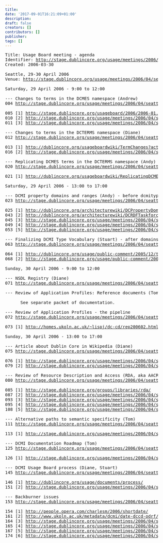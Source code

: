 ```yaml
---
title: 
date: '2017-09-01T16:21:09+01:00'
description: 
draft: false
creators: []
contributors: []
publisher: 
tags: []
---
```


<pre>
Title: Usage Board meeting - agenda
Identifier: <a href="/usage/meetings/2006/04/seattle/">http://stage.dublincore.org/usage/meetings/2006/04/seattle/</a>
Created: 2006-03-30

Seattle, 29-30 April 2006
Venue: <a href="/usage/meetings/2006/04/seattle/venue/">http://stage.dublincore.org/usage/meetings/2006/04/seattle/venue/</a>

Saturday, 29 April 2006 - 9:00 to 12:00

--- Changes to terms in the DCMES namespace (Andrew)
004 <a href="/usage/meetings/2006/04/seattle/dcmes-changes/">http://stage.dublincore.org/usage/meetings/2006/04/seattle/dcmes-changes/</a>

005 [1] <a href="/usageboard/2006/2006-01.definitions/term-changes/">http://stage.dublincore.org/usageboard/2006/2006-01.definitions/term-changes/</a>
010 [2] <a href="/usage/meetings/2006/04/seattle/dcmes-changes/comment-announcement-text.txt">http://stage.dublincore.org/usage/meetings/2006/04/seattle/dcmes-changes/comment-announcement-text.txt</a>
011 [3] <a href="/usage/meetings/2006/04/seattle/dcmes-changes/2005-03-23.dc-language.html">http://stage.dublincore.org/usage/meetings/2006/04/seattle/dcmes-changes/2005-03-23.dc-language.html</a>

--- Changes to terms in the DCTERMS namespace (Diane)
012 <a href="/usage/meetings/2006/04/seattle/term-changes/">http://stage.dublincore.org/usage/meetings/2006/04/seattle/term-changes/</a>

013 [1] <a href="/usageboardwiki/TermChanges?action=print">http://dublincore.org/usageboardwiki/TermChanges?action=print</a>
016 [2] <a href="/usage/meetings/2006/04/seattle/term-changes/2006-03-11.educationLevel.html">http://stage.dublincore.org/usage/meetings/2006/04/seattle/term-changes/2006-03-11.educationLevel.html</a>

--- Replicating DCMES terms in the DCTERMS namespace (Andy)
020 <a href="/usage/meetings/2006/04/seattle/all-in-dcterms/">http://stage.dublincore.org/usage/meetings/2006/04/seattle/all-in-dcterms/</a>
      
021 [1] <a href="/usageboardwiki/ReplicatingDCMESINDCTERMS?action=print">http://dublincore.org/usageboardwiki/ReplicatingDCMESINDCTERMS?action=print</a>

Saturday, 29 April 2006 - 13:00 to 17:00

--- DCMI property domains and ranges (Andy) - before dcmitype
023 <a href="/usage/meetings/2006/04/seattle/domains-ranges/">http://stage.dublincore.org/usage/meetings/2006/04/seattle/domains-ranges/</a>

025 [1] <a href="/architecturewiki/DCPropertyDomainsRanges?action=print">http://dublincore.org/architecturewiki/DCPropertyDomainsRanges?action=print</a>
043 [2] <a href="/architecturewiki/DCRDFTaskforce/DCRDFExecutiveSummary3?action=print">http://dublincore.org/architecturewiki/DCRDFTaskforce/DCRDFExecutiveSummary3?action=print</a>
045 [3] <a href="/usage/meetings/2006/04/seattle/domains-ranges/2006-03-24.domain-range-rationale.html">http://stage.dublincore.org/usage/meetings/2006/04/seattle/domains-ranges/2006-03-24.domain-range-rationale.html</a>
049 [4] <a href="/usage/meetings/2006/04/seattle/domains-ranges/2006-03-28.domain-range-comments.html">http://stage.dublincore.org/usage/meetings/2006/04/seattle/domains-ranges/2006-03-28.domain-range-comments.html</a>
053 [5] <a href="/usage/meetings/2006/04/seattle/domains-ranges/2006-03-24.dcPropertiesRanges.pdf">http://stage.dublincore.org/usage/meetings/2006/04/seattle/domains-ranges/2006-03-24.dcPropertiesRanges.pdf</a>

--- Finalizing DCMI Type Vocabulary (Stuart) - after domains-ranges
063 <a href="/usage/meetings/2006/04/seattle/dcmitype/">http://stage.dublincore.org/usage/meetings/2006/04/seattle/dcmitype/</a>

064 [1] <a href="/usage/public-comment/2005/12/type-vocabulary-changes/">http://dublincore.org/usage/public-comment/2005/12/type-vocabulary-changes/</a>
068 [2] <a href="/usage/public-comment/2006/03/type-vocabulary-comments/">http://stage.dublincore.org/usage/public-comment/2006/03/type-vocabulary-comments/</a>

Sunday, 30 April 2006 - 9:00 to 12:00

--- NSDL Registry (Diane)
071 <a href="/usage/meetings/2006/04/seattle/nsdl-registry/">http://stage.dublincore.org/usage/meetings/2006/04/seattle/nsdl-registry/</a>

--- Review of Application Profiles: Reference documents (Tom)

      See separate packet of documentation.

--- Review of Application Profiles - the pipeline
072 <a href="/usage/meetings/2006/04/seattle/profile-pipeline/">http://stage.dublincore.org/usage/meetings/2006/04/seattle/profile-pipeline/</a>

073 [1] <a href="http://homes.ukoln.ac.uk/~lispj/dc-cd/rep200602.html">http://homes.ukoln.ac.uk/~lispj/dc-cd/rep200602.html</a>

Sunday, 30 April 2006 - 13:00 to 17:00

--- Article about Dublin Core in Wikipedia (Diane)
075 <a href="/usage/meetings/2006/04/seattle/wikipedia/">http://stage.dublincore.org/usage/meetings/2006/04/seattle/wikipedia/</a>

076 [1] <a href="/usage/meetings/2006/04/seattle/wikipedia/dc-in-wikipedia.pdf">http://stage.dublincore.org/usage/meetings/2006/04/seattle/wikipedia/dc-in-wikipedia.pdf</a>
079 [2] <a href="/usage/meetings/2006/04/seattle/wikipedia/2006-03-21.digest.txt">http://stage.dublincore.org/usage/meetings/2006/04/seattle/wikipedia/2006-03-21.digest.txt</a>

--- Review of Resource Description and Access (RDA, aka AACR3) (Tom, Diane)
080 <a href="/usage/meetings/2006/04/seattle/rda-review/">http://stage.dublincore.org/usage/meetings/2006/04/seattle/rda-review/</a>

085 [1] <a href="/groups/libraries/rda/">http://stage.dublincore.org/groups/libraries/rda/</a>
087 [2] <a href="/usage/meetings/2006/04/seattle/rda-review/2006-02-06.digest.html">http://stage.dublincore.org/usage/meetings/2006/04/seattle/rda-review/2006-02-06.digest.html</a>
093 [3] <a href="/usage/meetings/2006/04/seattle/rda-review/2006-03-28.rda-discussion.html">http://stage.dublincore.org/usage/meetings/2006/04/seattle/rda-review/2006-03-28.rda-discussion.html</a>
095 [4] <a href="/usage/meetings/2006/04/seattle/rda-review/SCScommentsRDAPart1-excerpts.pdf">http://stage.dublincore.org/usage/meetings/2006/04/seattle/rda-review/SCScommentsRDAPart1-excerpts.pdf</a>
108 [5] <a href="/usage/meetings/2006/04/seattle/rda-review/RDA_for_who.htm">http://stage.dublincore.org/usage/meetings/2006/04/seattle/rda-review/RDA_for_who.htm</a>

--- Alternative paths to semantic specificity (Tom)
111 <a href="/usage/meetings/2006/04/seattle/semantic-specificity/">http://stage.dublincore.org/usage/meetings/2006/04/seattle/semantic-specificity/</a>

113 [1] <a href="/usage/meetings/2006/04/seattle/semantic-specificity/2006-03-13.digest.txt">http://stage.dublincore.org/usage/meetings/2006/04/seattle/semantic-specificity/2006-03-13.digest.txt</a>

--- DCMI Documentation Roadmap (Tom)
125 <a href="/usage/meetings/2006/04/seattle/docn-roadmap/">http://stage.dublincore.org/usage/meetings/2006/04/seattle/docn-roadmap/</a>

126 [1] <a href="/usage/meetings/2006/04/seattle/docn-roadmap/2006-03-31.roadmap.pdf">http://stage.dublincore.org/usage/meetings/2006/04/seattle/docn-roadmap/2006-03-31.roadmap.pdf</a>

--- DCMI Usage Board process (Diane, Stuart)
145 <a href="/usage/meetings/2006/04/seattle/ub-process/">http://stage.dublincore.org/usage/meetings/2006/04/seattle/ub-process/</a>

146 [1] <a href="/usage/documents/process/">http://dublincore.org/usage/documents/process/</a>
151 [2] <a href="/usage/meetings/2006/04/seattle/ub-process/2006-02-23.process-ub-voting.txt">http://stage.dublincore.org/usage/meetings/2006/04/seattle/ub-process/2006-02-23.process-ub-voting.txt</a>

--- Backburner issues
153 <a href="/usage/meetings/2006/04/seattle/backburner/">http://stage.dublincore.org/usage/meetings/2006/04/seattle/backburner/</a>

154 [1] <a href="http://people.opera.com/charlesm/2006/shortdate/">http://people.opera.com/charlesm/2006/shortdate/</a>
161 [2] <a href="http://www.ukoln.ac.uk/metadata/dcmi/date-dccd-odrf/">http://www.ukoln.ac.uk/metadata/dcmi/date-dccd-odrf/</a>
164 [3] <a href="/usage/meetings/2006/04/seattle/backburner/2005-08-10.rebecca-comments.txt">http://stage.dublincore.org/usage/meetings/2006/04/seattle/backburner/2005-08-10.rebecca-comments.txt</a>
165 [4] <a href="/usage/meetings/2006/04/seattle/backburner/2005-08-13.YearMonthDate-profile.txt">http://stage.dublincore.org/usage/meetings/2006/04/seattle/backburner/2005-08-13.YearMonthDate-profile.txt</a>
167 [5] <a href="/usage/meetings/2006/04/seattle/backburner/2005-08-22.douglas-campbell-long.txt">http://stage.dublincore.org/usage/meetings/2006/04/seattle/backburner/2005-08-22.douglas-campbell-long.txt</a>
174 [6] <a href="/usage/meetings/2006/04/seattle/backburner/2005-05-10.usageboard-profile.txt">http://stage.dublincore.org/usage/meetings/2006/04/seattle/backburner/2005-05-10.usageboard-profile.txt</a>

</pre>
